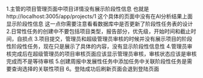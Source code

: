 1.主管的项目管理页面中项目详情没有展示阶段性信息
    也就是http://localhost:3005/app/projects/1 这个具体的页面中没有在AI分析结果上面显示阶段性信息
    这一点你需要注意看看数据库中是否更新了阶段性任务表的设计
2.日常性任务的创建中不要包括项目类型，报告部分，优先级，开始时间和截止时间，自损点 
3.项目提交，管理员和超级管理员审核的时候并没有展示项目的阶段性阶段性任务，现在只是展示了具体的内容，没有显示阶段性信息性
4.管理员审核完成后在超级管理员的项目审核页面应该显示管理员审核，审核状态应该是审核完成而不是等待审核
5.创建周报中发展性任务中添加任务中关联阶段性任务是需要查询选择的关联性项目
6。登陆成功后刷新页面会退到登陆页面
  